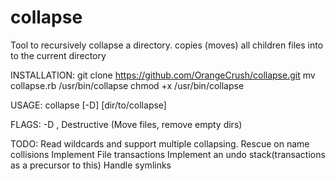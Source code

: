 collapse
========

Tool to recursively collapse a directory.
copies (moves) all children files into to 
the current directory 


INSTALLATION:
git clone https://github.com/OrangeCrush/collapse.git
mv collapse.rb /usr/bin/collapse
chmod +x /usr/bin/collapse


USAGE: 
collapse [-D] [dir/to/collapse]  


FLAGS:
-D , Destructive (Move files, remove empty dirs)

TODO:
Read wildcards and support multiple collapsing.
Rescue on name collisions
Implement File transactions
Implement an undo stack(transactions as a precursor to this)
Handle symlinks

